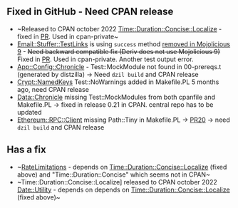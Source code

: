 ## Fixed in GitHub - Need CPAN release
- ~Released to CPAN october 2022 [Time::Duration::Concise::Localize](https://metacpan.org/pod/Time::Duration::Concise::Localize) - fixed in [PR](https://github.com/binary-com/perl-Time-Duration-Concise-Localize/pull/22/files). Used in cpan-private~ 
- [Email::Stuffer::TestLinks](https://github.com/binary-com/perl-Email-Stuffer-TestLinks) is using `success` method [removed in Mojolicious 9](https://github.com/mojolicious/mojo/wiki/Upgrading#mojotransaction-success-removed) - ~~Need backward compatible fix (Deriv does not use Mojolicious 9)~~ Fixed in [PR](https://github.com/binary-com/perl-Email-Stuffer-TestLinks/pull/8/). Used in cpan-private. Another test output error.
- [App::Config::Chronicle](https://metacpan.org/pod/App::Config::Chronicle) - Test::MockModule not found in 00-prereqs.t (generated by distzilla) -> Need `dzil build` and CPAN release
- [Crypt::NamedKeys](https://metacpan.org/pod/Crypt::NamedKeys) Test::NoWarnings added in Makefile.PL 5 months ago, need CPAN release
- [Data::Chronicle](https://metacpan.org/pod/Data::Chronicle) missing Test::MockModules from both cpanfile and Makefile.PL -> fixed in release 0.21 in CPAN. central repo has to be updated 
- [Ethereum::RPC::Client](https://metacpan.org/pod/Ethereum::RPC::Client) missing Path::Tiny in Makefile.PL -> [PR20](https://github.com/binary-com/perl-Ethereum-RPC-Client/pull/20) -> need `dzil build` and CPAN release

## Has a fix
- ~[RateLimitations](https://metacpan.org/pod/RateLimitations) - depends on [Time::Duration::Concise::Localize](https://metacpan.org/pod/Time::Duration::Concise::Localize) (fixed above) and "Time::Duration::Concise" which seems not in CPAN~
- ~Time::Duration::Concise::Localize] released to CPAN october 2022 [Date::Utility](https://metacpan.org/pod/Date::Utility) - depends on depends on [Time::Duration::Concise::Localize](https://metacpan.org/pod/Time::Duration::Concise::Localize) (fixed above)~
